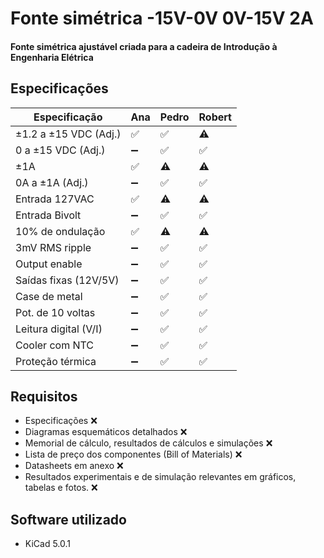 # Fonte simétrica -15V-0V 0V-15V 2A
#### Fonte simétrica ajustável criada para a cadeira de Introdução à Engenharia Elétrica

## Especificações

|     Especificação     |         Ana        |        Pedro       |       Robert       |
| --------------------- | ------------------ | ------------------ | ------------------ |
| ±1.2 a ±15 VDC (Adj.) | :white_check_mark: | :white_check_mark: | :warning:          |
| 0 a ±15 VDC (Adj.)    | :heavy_minus_sign: | :white_check_mark: | :white_check_mark: |
| ±1A                   | :white_check_mark: | :warning:          | :warning:          |
| 0A a ±1A (Adj.)       | :heavy_minus_sign: | :white_check_mark: | :white_check_mark: |
| Entrada 127VAC        | :white_check_mark: | :warning:          | :warning:          |
| Entrada Bivolt        | :heavy_minus_sign: | :white_check_mark: | :white_check_mark: |
| 10% de ondulação      | :white_check_mark: | :warning:          | :warning:          |
| 3mV RMS ripple        | :heavy_minus_sign: | :white_check_mark: | :white_check_mark: |
| Output enable         | :heavy_minus_sign: | :white_check_mark: | :white_check_mark: |
| Saídas fixas (12V/5V) | :heavy_minus_sign: | :white_check_mark: | :white_check_mark: |
| Case de metal         | :heavy_minus_sign: | :white_check_mark: | :white_check_mark: |
| Pot. de 10 voltas     | :heavy_minus_sign: | :white_check_mark: | :white_check_mark: |
| Leitura digital (V/I) | :heavy_minus_sign: | :white_check_mark: | :white_check_mark: |
| Cooler com NTC        | :heavy_minus_sign: | :white_check_mark: | :white_check_mark: |
| Proteção térmica      | :heavy_minus_sign: | :white_check_mark: | :white_check_mark: |

## Requisitos

- Especificações :x:
- Diagramas esquemáticos detalhados :x:
- Memorial de cálculo, resultados de cálculos e simulações :x:
- Lista de preço dos componentes (Bill of Materials) :x:
- Datasheets em anexo :x:
- Resultados experimentais e de simulação relevantes em gráficos, tabelas e fotos. :x:


## Software utilizado

- KiCad 5.0.1
